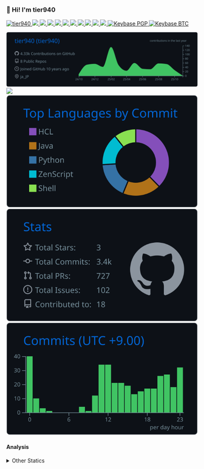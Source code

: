 ### 👋 Hi! I'm tier940

<p align="left"> 
  <a href="https://github.com/tier940/tier940/">
    <img src="https://komarev.com/ghpvc/?username=tier940" alt="tier940" />
  </a>
  <a href="http://twitter.com/tier940">
    <img height="20" src="https://img.shields.io/twitter/follow/tier940?label=Twitter&logo=twitter&style=flat" />
  </a>
  <a href="https://github.com/tier940">
    <img height="20" src="https://img.shields.io/github/followers/tier940?label=follow&logo=github&style=flat" />
  </a>
  <a href="https://www.reddit.com/user/tier940">
    <img height="20" src="https://img.shields.io/reddit/user-karma/combined/tier940?label=Reddit&logo=reddit&style=flat" />
  </a>
  <a href="https://stackoverflow.com/users/17317833/tier940">
    <img height="20" src="https://img.shields.io/stackexchange/stackoverflow/r/17317833?label=StackOverflow&logo=stack-overflow&style=flat" />
  </a>
  <a href="https://zenn.dev/tier940">
    <img height="20" src="https://zenn.badge.nikaera.com/s/tier940/likes" />
  </a>
  <a href="https://zenn.dev/tier940">
    <img height="20" src="https://zenn.badge.nikaera.com/s/tier940/followers" />
  </a>
  <a href="https://zenn.dev/tier940">
    <img height="20" src="https://zenn.badge.nikaera.com/s/tier940/articles" />
  </a>
  <a href="http://qiita.com/tier940">
    <img height="20" src="https://qiita-badge.apiapi.app/s/tier940/posts.svg" />
  </a>
  <a href="http://qiita.com/tier940">
    <img height="20" src="https://qiita-badge.apiapi.app/s/tier940/contributions.svg" />
  </a>
  <a href="https://github.com/tier940/tier940/">
    <img height="20" src="https://github.com/tier940/tier940/actions/workflows/main.yml/badge.svg" />
  </a>
  <a href="https://keybase.io/tier940">
    <img alt="Keybase PGP" src="https://img.shields.io/keybase/pgp/tier940">
  </a>
  <a href="https://keybase.io/tier940">
    <img alt="Keybase BTC" src="https://img.shields.io/keybase/btc/tier940">
  </a>
</p>

[![](https://raw.githubusercontent.com/tier940/tier940/main/profile-summary-card-output/github_dark/0-profile-details.svg)](https://github.com/vn7n24fzkq/github-profile-summary-cards)
[![](https://raw.githubusercontent.com/tier940/tier940/main/profile-summary-card-output/github_dark/1-repos-per-language.svg)](https://github.com/vn7n24fzkq/github-profile-summary-cards) [![](https://raw.githubusercontent.com/tier940/tier940/main/profile-summary-card-output/github_dark/2-most-commit-language.svg)](https://github.com/vn7n24fzkq/github-profile-summary-cards)
[![](https://raw.githubusercontent.com/tier940/tier940/main/profile-summary-card-output/github_dark/3-stats.svg)](https://github.com/vn7n24fzkq/github-profile-summary-cards) [![](https://raw.githubusercontent.com/tier940/tier940/main/profile-summary-card-output/github_dark/4-productive-time.svg)](https://github.com/vn7n24fzkq/github-profile-summary-cards)


#### Analysis
<!-- <img height="150" src="https://github.com/tier940/tier940/blob/master/images/stat.svg" alt="Alternative Text"/> -->

<details>
  <summary>Other Statics</summary>
  <!--START_SECTION:waka-->
![Code Time](http://img.shields.io/badge/Code%20Time-2%2C794%20hrs%2041%20mins-blue)

**🐱 My GitHub Data** 

> 📦 17.6 kB Used in GitHub's Storage 
 > 
> 💼 Opted to Hire
 > 
> 📜 10 Public Repositories 
 > 
> 🔑 1 Private Repositories 
 > 
**I'm an Early 🐤** 

```text
🌞 Morning                1184 commits        ████░░░░░░░░░░░░░░░░░░░░░   14.93 % 
🌆 Daytime                2983 commits        █████████░░░░░░░░░░░░░░░░   37.61 % 
🌃 Evening                2964 commits        █████████░░░░░░░░░░░░░░░░   37.37 % 
🌙 Night                  800 commits         ███░░░░░░░░░░░░░░░░░░░░░░   10.09 % 
```
📅 **I'm Most Productive on Saturday** 

```text
Monday                   865 commits         ███░░░░░░░░░░░░░░░░░░░░░░   10.91 % 
Tuesday                  1420 commits        ████░░░░░░░░░░░░░░░░░░░░░   17.90 % 
Wednesday                885 commits         ███░░░░░░░░░░░░░░░░░░░░░░   11.16 % 
Thursday                 971 commits         ███░░░░░░░░░░░░░░░░░░░░░░   12.24 % 
Friday                   985 commits         ███░░░░░░░░░░░░░░░░░░░░░░   12.42 % 
Saturday                 1629 commits        █████░░░░░░░░░░░░░░░░░░░░   20.54 % 
Sunday                   1176 commits        ████░░░░░░░░░░░░░░░░░░░░░   14.83 % 
```


📊 **This Week I Spent My Time On** 

```text
🕑︎ Time Zone: Asia/Tokyo

💬 Programming Languages: 
Java                     3 hrs 6 mins        ██████████░░░░░░░░░░░░░░░   41.52 % 
Python                   1 hr 32 mins        █████░░░░░░░░░░░░░░░░░░░░   20.68 % 
JSON                     38 mins             ██░░░░░░░░░░░░░░░░░░░░░░░   08.65 % 
YAML                     31 mins             ██░░░░░░░░░░░░░░░░░░░░░░░   06.99 % 
Markdown                 27 mins             ██░░░░░░░░░░░░░░░░░░░░░░░   06.17 % 

🔥 Editors: 
VS Code                  4 hrs 25 mins       ███████████████░░░░░░░░░░   58.98 % 
IntelliJ                 3 hrs 4 mins        ██████████░░░░░░░░░░░░░░░   41.02 % 

💻 Operating System: 
Windows                  7 hrs 8 mins        ████████████████████████░   95.37 % 
Linux                    20 mins             █░░░░░░░░░░░░░░░░░░░░░░░░   04.63 % 
```

**I Mostly Code in Java** 

```text
Java                     11 repos            ███████████░░░░░░░░░░░░░░   42.31 % 
ZenScript                3 repos             ███░░░░░░░░░░░░░░░░░░░░░░   11.54 % 
HCL                      2 repos             ██░░░░░░░░░░░░░░░░░░░░░░░   07.69 % 
HTML                     2 repos             ██░░░░░░░░░░░░░░░░░░░░░░░   07.69 % 
Dockerfile               1 repo              █░░░░░░░░░░░░░░░░░░░░░░░░   03.85 % 
```



**Timeline**

![Lines of Code chart](https://raw.githubusercontent.com/tier940/tier940/main/assets/bar_graph.png)


 Last Updated on 12/10/2023 00:12:36 UTC
<!--END_SECTION:waka-->
</details>
